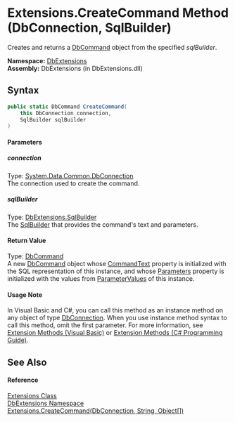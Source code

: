 Extensions.CreateCommand Method (DbConnection, SqlBuilder)
==========================================================
Creates and returns a [DbCommand][1] object from the specified *sqlBuilder*.

**Namespace:** [DbExtensions][2]  
**Assembly:** DbExtensions (in DbExtensions.dll)

Syntax
------

```csharp
public static DbCommand CreateCommand(
	this DbConnection connection,
	SqlBuilder sqlBuilder
)
```

#### Parameters

##### *connection*
Type: [System.Data.Common.DbConnection][3]  
The connection used to create the command.

##### *sqlBuilder*
Type: [DbExtensions.SqlBuilder][4]  
The [SqlBuilder][4] that provides the command's text and parameters.

#### Return Value
Type: [DbCommand][1]  
 A new [DbCommand][1] object whose [CommandText][5] property is initialized with the SQL representation of this instance, and whose [Parameters][6] property is initialized with the values from [ParameterValues][7] of this instance. 
#### Usage Note
In Visual Basic and C#, you can call this method as an instance method on any object of type [DbConnection][3]. When you use instance method syntax to call this method, omit the first parameter. For more information, see [Extension Methods (Visual Basic)][8] or [Extension Methods (C# Programming Guide)][9].

See Also
--------

#### Reference
[Extensions Class][10]  
[DbExtensions Namespace][2]  
[Extensions.CreateCommand(DbConnection, String, Object[])][11]  

[1]: http://msdn.microsoft.com/en-us/library/852d01k6
[2]: ../README.md
[3]: http://msdn.microsoft.com/en-us/library/c790zwhc
[4]: ../SqlBuilder/README.md
[5]: http://msdn.microsoft.com/en-us/library/9d2hk99t
[6]: http://msdn.microsoft.com/en-us/library/9czdkzd1
[7]: ../SqlBuilder/ParameterValues.md
[8]: http://msdn.microsoft.com/en-us/library/bb384936.aspx
[9]: http://msdn.microsoft.com/en-us/library/bb383977.aspx
[10]: README.md
[11]: CreateCommand_4.md